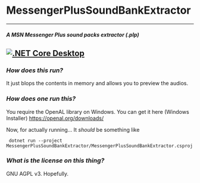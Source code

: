 # **MessengerPlusSoundBankExtractor**
---
#### _A MSN Messenger Plus sound packs extractor (.plp)_
[![.NET Core Desktop](https://github.com/cotti/MessengerPlusSoundBankExtractor/actions/workflows/dotnet-desktop.yml/badge.svg)](https://github.com/cotti/MessengerPlusSoundBankExtractor/actions/workflows/dotnet-desktop.yml)
---

### *How does this run?*

It just blops the contents in memory and allows you to preview the audios.

### *How does one run this?*

You require the OpenAL library on Windows. You can get it here (Windows Installer) https://openal.org/downloads/

Now, for actually running... It _should_ be something like

` dotnet run --project MessengerPlusSoundBankExtractor/MessengerPlusSoundBankExtractor.csproj`

### *What is the license on this thing?*

GNU AGPL v3. Hopefully.
